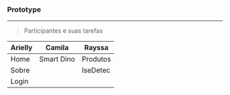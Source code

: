 ### Prototype
---

> Participantes e suas tarefas

| Arielly | Camila     | Rayssa   |
|---------|------------|----------|
| Home    | Smart Dino | Produtos |
| Sobre   |            | IseDetec |
| Login   |            |          |
